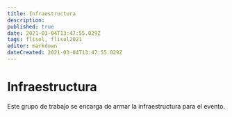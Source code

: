 ```yaml
---
title: Infraestructura
description: 
published: true
date: 2021-03-04T13:47:55.029Z
tags: flisol, flisol2021
editor: markdown
dateCreated: 2021-03-04T13:47:55.029Z
---
```


# Infraestructura

Este grupo de trabajo se encarga de armar la infraestructura para el evento.